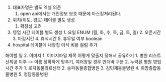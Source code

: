 1. 대표자명은 별도 엑셀 의존
	1. open api에서는 개인정보 보호 때문에 마스킹처리된다.
2. 위치(위도, 경도) 테이블 별도 생성
	1. 확장성 고려
3. 영업 시간 테이블 별도 생성
		1. 요일 ENUM (월, 화, 수, 목, 금, 토, 일)
		2. 오픈시간
		3. 마감시간
		4. 휴식시간
		5. 휴무일 여부 boolean
4. hospital 테이블에 내장칩 이식 비용 컬럼 추가

해야할 일
2. 이미지
	1. 이미지파일 제목 어떻게 맞출지 정해서 공유하기
		1. 병원 리스트 선제공 이후 -> 이름 정확하게 맞추기, 여러장일 경우 언더바 구분
	2. 누락된 병원 영업시간 추가
		1. 로지동물의료센터
		2. 송파동물종합병원
		3. 김민재동물병원
		4. 희망종합동물병원
		5. 청담동물병원